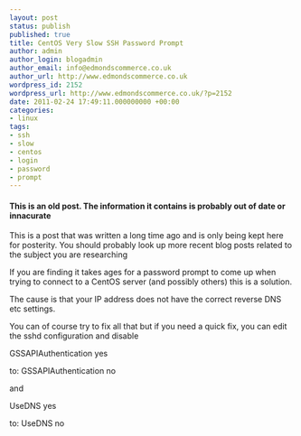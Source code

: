 ```yaml
---
layout: post
status: publish
published: true
title: CentOS Very Slow SSH Password Prompt
author: admin
author_login: blogadmin
author_email: info@edmondscommerce.co.uk
author_url: http://www.edmondscommerce.co.uk
wordpress_id: 2152
wordpress_url: http://www.edmondscommerce.co.uk/?p=2152
date: 2011-02-24 17:49:11.000000000 +00:00
categories:
- linux
tags:
- ssh
- slow
- centos
- login
- password
- prompt
---
```

<div class="oldpost"><h4>This is an old post. The information it contains is probably out of date or innacurate</h4>
<p>
This is a post that was written a long time ago and is only being kept here for posterity.
You should probably look up more recent blog posts related to the subject you are researching
</p>
</div>
If you are finding it takes ages for a password prompt to come up when trying to connect to a CentOS server (and possibly others) this is a solution.

The cause is that your IP address does not have the correct reverse DNS etc settings.

You can of course try to fix all that but if you need a quick fix, you can edit the sshd configuration and disable

GSSAPIAuthentication yes

to: GSSAPIAuthentication no

and

UseDNS yes

to: UseDNS no
